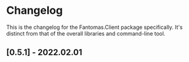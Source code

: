 # Changelog

This is the changelog for the Fantomas.Client package specifically. It's distinct from that of the overall libraries and command-line tool.

## [0.5.1] - 2022.02.01